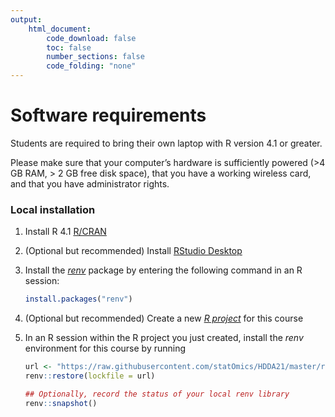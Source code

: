 ```yaml
---
output:
    html_document:
        code_download: false
        toc: false
        number_sections: false
        code_folding: "none"
---
```


# Software requirements

Students are required to bring their own laptop with R version 4.1 or greater.

Please make sure that your computer’s hardware is sufficiently powered (>4 GB RAM, > 2 GB free disk space), that you have a working wireless card, and that you have administrator rights.

### Local installation

1. Install R 4.1 [R/CRAN](https://cran.r-project.org)
2. (Optional but recommended) Install [RStudio Desktop](https://www.rstudio.com/products/rstudio/download/)
3. Install the [*renv*](https://rstudio.github.io/renv/index.html) package by entering the following command in an R session:

	```r
	install.packages("renv")
	```

5. (Optional but recommended) Create a new [*R project*](https://support.rstudio.com/hc/en-us/articles/200526207-Using-Projects) for this course
6. In an R session within the R project you just created, install the *renv* environment for this course by running

	```r
	url <- "https://raw.githubusercontent.com/statOmics/HDDA21/master/renv.lock"
	renv::restore(lockfile = url)

	## Optionally, record the status of your local renv library
	renv::snapshot()
	```
